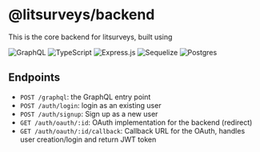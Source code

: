 # @litsurveys/backend

This is the core backend for litsurveys, built using 

![GraphQL](https://img.shields.io/badge/-GraphQL-E10098?style=&logo=graphql&logoColor=white)
![TypeScript](https://img.shields.io/badge/typescript-%23007ACC.svg?style=&logo=typescript&logoColor=white) 
![Express.js](https://img.shields.io/badge/express.js-%23404d59.svg?style=g&logo=express&logoColor=%2361DAFB)
![Sequelize](https://img.shields.io/badge/Sequelize-52B0E7?style=&logo=Sequelize&logoColor=white)
![Postgres](https://img.shields.io/badge/postgres-%23316192.svg?style=&logo=postgresql&logoColor=white)

## Endpoints

- `POST /graphql`: the GraphQL entry point
- `POST /auth/login`: login as an existing user
- `POST /auth/signup`: Sign up as a new user
- `GET /auth/oauth/:id`: OAuth implementation for the backend (redirect)
- `GET /auth/oauth/:id/callback`: Callback URL for the OAuth, handles user creation/login and return JWT token
